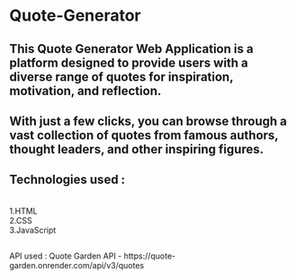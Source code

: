 # Quote-Generator
<h2>This Quote Generator Web Application is a platform designed to provide users with a diverse range of quotes for inspiration, motivation, and reflection.</h2>
<h2>With just a few clicks, you can browse through a vast collection of quotes from famous authors, thought leaders, and other inspiring figures.</h2>
<h2>Technologies used :</h2> <br>
1.HTML<br>
2.CSS<br>
3.JavaScript
<h2></h2>API used :</h2>
Quote Garden API - https://quote-garden.onrender.com/api/v3/quotes
